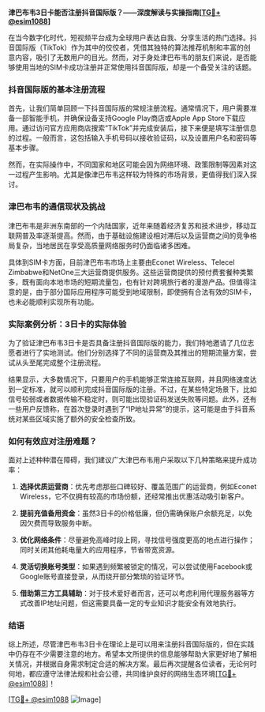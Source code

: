 **津巴布韦3日卡能否注册抖音国际版？——深度解读与实操指南[[TG💪+ @esim1088](https://t.me/s/esim1088)]**

在当今数字化时代，短视频平台成为全球用户表达自我、分享生活的热门选择。抖音国际版（TikTok）作为其中的佼佼者，凭借其独特的算法推荐机制和丰富的创意内容，吸引了无数用户的目光。然而，对于身处津巴布韦的朋友们来说，是否能够使用当地的SIM卡成功注册并正常使用抖音国际版，却是一个备受关注的话题。

### 抖音国际版的基本注册流程

首先，让我们简单回顾一下抖音国际版的常规注册流程。通常情况下，用户需要准备一部智能手机，并确保设备支持Google Play商店或Apple App Store下载应用。通过访问官方应用商店搜索“TikTok”并完成安装后，接下来便是填写注册信息的过程。一般而言，这包括输入手机号码以接收验证码，以及设置用户名和密码等基本步骤。

然而，在实际操作中，不同国家和地区可能会因为网络环境、政策限制等因素对这一过程产生影响。尤其是像津巴布韦这样较为特殊的市场背景，更值得我们深入探讨。

### 津巴布韦的通信现状及挑战

津巴布韦是非洲东南部的一个内陆国家，近年来随着经济复苏和技术进步，移动互联网普及率逐渐提高。然而，由于基础设施建设相对滞后以及运营商之间的竞争格局复杂，当地居民在享受高质量网络服务时仍面临诸多困难。

具体到SIM卡方面，目前津巴布韦市场上主要由Econet Wireless、Telecel Zimbabwe和NetOne三大运营商提供服务。这些运营商提供的预付费套餐种类繁多，既有面向本地市场的短期流量包，也有针对跨境旅行者的漫游产品。但值得注意的是，由于部分国际应用程序可能受到地域限制，即使拥有合法有效的SIM卡，也未必能顺利实现所有功能。

### 实际案例分析：3日卡的实际体验

为了验证津巴布韦3日卡是否具备注册抖音国际版的能力，我们特地邀请了几位志愿者进行了实地测试。他们分别选择了不同的运营商及其推出的短期流量方案，尝试从头至尾完成整个注册流程。

结果显示，大多数情况下，只要用户的手机能够正常连接互联网，并且网络速度达到一定标准，就可以顺利完成抖音国际版的注册。不过，在某些特定场景下，比如信号较弱或者数据传输不稳定时，则可能出现验证码发送失败等问题。此外，还有一些用户反馈称，在首次登录时遇到了“IP地址异常”的提示，这可能是由于抖音系统对某些区域实施了额外的安全检查所致。

### 如何有效应对注册难题？

面对上述种种潜在障碍，我们建议广大津巴布韦用户采取以下几种策略来提升成功率：

1. **选择优质运营商**：优先考虑那些口碑较好、覆盖范围广的运营商，例如Econet Wireless，它不仅拥有较高的市场份额，还经常推出优惠活动吸引新客户。
   
2. **提前充值备用资金**：虽然3日卡的价格低廉，但仍需确保账户余额充足，以免因欠费而导致服务中断。

3. **优化网络条件**：尽量避免高峰时段上网，寻找信号强度更高的地点进行操作；同时关闭其他耗电量大的应用程序，节省带宽资源。

4. **灵活切换账号类型**：如果遇到频繁被锁定的情况，可以尝试使用Facebook或Google账号直接登录，从而绕开部分繁琐的验证环节。

5. **借助第三方工具辅助**：对于技术爱好者而言，还可以考虑利用代理服务器等方式改善IP地址问题，但这需要具备一定的专业知识才能安全有效地执行。

### 结语

综上所述，尽管津巴布韦3日卡在理论上是可以用来注册抖音国际版的，但在实践中仍存在不少需要注意的地方。希望本文所提供的信息能够帮助大家更好地了解相关情况，并根据自身需求制定合适的解决方案。最后再次提醒各位读者，无论何时何地，都应遵守法律法规和社会公德，共同维护良好的网络生态环境[[TG💪+ @esim1088](https://t.me/s/esim1088)]！

[[TG💪+ @esim1088](https://t.me/s/esim1088) ![Image](https://i.postimg.cc/4NQfJmqS/Snipaste-2025-05-13-00-14-12.png)]